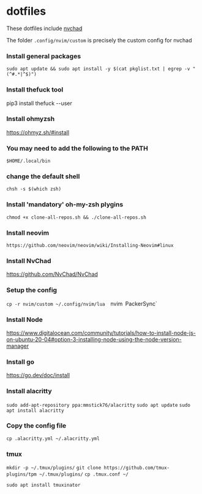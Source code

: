 # dotfiles

These dotfiles include [nvchad](https://github.com/NvChad/NvChad)

The folder `.config/nvim/custom` is precisely the custom config for nvchad

### Install general packages 
`sudo apt update && sudo apt install -y $(cat pkglist.txt | egrep -v "(^#.*|^$)")`

### Install thefuck tool
pip3 install thefuck --user

### Install ohmyzsh
https://ohmyz.sh/#install

### You may need to add the following to the PATH
`$HOME/.local/bin`

### change the default shell
`chsh -s $(which zsh)`

### Install 'mandatory' oh-my-zsh plygins
`chmod +x clone-all-repos.sh && ./clone-all-repos.sh`

### Install neovim
`https://github.com/neovim/neovim/wiki/Installing-Neovim#linux`

### Install NvChad
https://github.com/NvChad/NvChad

### Setup the config
`cp -r nvim/custom ~/.config/nvim/lua 
`nvim`
`PackerSync`

### Install Node
https://www.digitalocean.com/community/tutorials/how-to-install-node-js-on-ubuntu-20-04#option-3-installing-node-using-the-node-version-manager

### Install go
https://go.dev/doc/install

### Install alacritty
`sudo add-apt-repository ppa:mmstick76/alacritty`
`sudo apt update`
`sudo apt install alacritty`

### Copy the config file
`cp .alacritty.yml ~/.alacritty.yml`

### tmux
`mkdir -p ~/.tmux/plugins/`
`git clone https://github.com/tmux-plugins/tpm ~/.tmux/plugins/`
`cp .tmux.conf ~/`

`sudo apt install tmuxinator`
